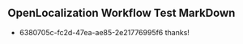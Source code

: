 ## OpenLocalization Workflow Test MarkDown
* 6380705c-fc2d-47ea-ae85-2e21776995f6 thanks!

<!--HONumber=Aug16_HO1-->


